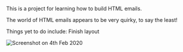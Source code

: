 This is a project for learning how to build HTML emails.

The world of HTML emails appears to be very quirky, to say the least!

Things yet to do include:
Finish layout

![Screenshot on 4th Feb 2020](img/screenshot_4thfeb_1115am.png?raw=true "Email Project Screenshot")

